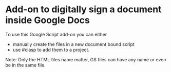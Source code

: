 # Add-on to digitally sign a document inside Google Docs

To use this Google Script add-on you can either 
  - manually create the files in a new document bound script 
  - use #clasp to add them to a project.

Note: Only the HTML files name matter, GS files can have any name or even be in the same file.

